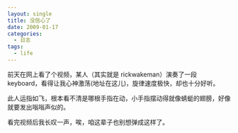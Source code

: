 ```yaml
---
layout: single
title: 没信心了
date: 2009-01-17
categories:
  - 日志
tags:
  - life
---
```


前天在网上看了个视频，某人（其实就是 rickwakeman）演奏了一段 keyboard，看得让我心神激荡(地址在这儿)，旋律速度极快，却也十分好听。

此人运指如飞，根本看不清是哪根手指在动，小手指摆动得就像蜻蜓的翅膀，好像就要发出嗡嗡声似的。

看完视频后我长叹一声，唉，咱这辈子也别想弹成这样了。
